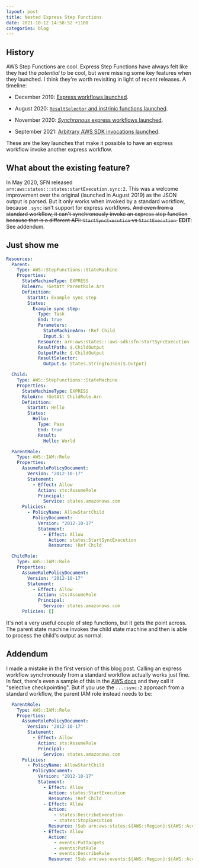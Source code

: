 ```yaml
---
layout: post
title: Nested Express Step Functions
date: 2021-10-12 14:58:52 +1100
categories: blog
---
```


## History

AWS Step Functions are cool. Express Step Functions have always felt like they
had the _potential_ to be cool, but were missing some key features when they
launched. I think they're worth revisiting in light of recent releases. A timeline:

* December 2019: [Express workflows launched][launch]. 

* August 2020: [`ResultSelector` and instrinic functions launched][resultselector].

* November 2020: [_Synchronous_ express workflows launched][synchronous].

* September 2021: [Arbitrary AWS SDK invocations launched][aws-sdk].

These are the key launches that make it possible to have an express workflow
invoke another express workflow.

## What about the existing feature?

In May 2020, SFN released `arn:aws:states:::states:startExecution.sync:2`. This
was a welcome improvement over the original (launched in August 2019) as the JSON
output is parsed. But it only works when invoked by a standard workflow, because
`.sync` isn't support for express workflows. ~~And even from a standard workflow,
it can't synchronously invoke an express step function because that is a different
API: `StartSyncExecution` vs `StartExecution`.~~ **EDIT**: See addendum.

## Just show me

```yaml
Resources:
  Parent:
    Type: AWS::StepFunctions::StateMachine
    Properties:
      StateMachineType: EXPRESS
      RoleArn: !GetAtt ParentRole.Arn
      Definition:
        StartAt: Example sync step
        States:
          Example sync step:
            Type: Task
            End: true
            Parameters:
              StateMachineArn: !Ref Child
              Input.$: $
            Resource: arn:aws:states:::aws-sdk:sfn:startSyncExecution
            ResultPath: $.ChildOutput
            OutputPath: $.ChildOutput
            ResultSelector:
              Output.$: States.StringToJson($.Output)

  Child:
    Type: AWS::StepFunctions::StateMachine
    Properties:
      StateMachineType: EXPRESS
      RoleArn: !GetAtt ChildRole.Arn
      Definition:
        StartAt: Hello
        States:
          Hello:
            Type: Pass
            End: true
            Result:
              Hello: World

  ParentRole:
    Type: AWS::IAM::Role
    Properties:
      AssumeRolePolicyDocument:
        Version: "2012-10-17"
        Statement:
          - Effect: Allow
            Action: sts:AssumeRole
            Principal:
              Service: states.amazonaws.com
      Policies:
        - PolicyName: AllowStartChild
          PolicyDocument:
            Version: "2012-10-17"
            Statement:
              - Effect: Allow
                Action: states:StartSyncExecution
                Resource: !Ref Child

  ChildRole:
    Type: AWS::IAM::Role
    Properties:
      AssumeRolePolicyDocument:
        Version: "2012-10-17"
        Statement:
          - Effect: Allow
            Action: sts:AssumeRole
            Principal:
              Service: states.amazonaws.com
      Policies: []
```

It's not a very useful couple of step functions, but it gets the point across.
The parent state machine invokes the child state machine and then is able to
process the child's output as normal.

## Addendum

I made a mistake in the first version of this blog post. Calling an express 
workflow synchronously from a standard workflow actually works just fine. In
fact, there's even a sample of this in the [AWS docs][selective-checkpointing]
and they call it "selective checkpointing". But if you use the `...:sync:2`
approach from a standard workflow, the parent IAM role instead needs to be:

```yaml
  ParentRole:
    Type: AWS::IAM::Role
    Properties:
      AssumeRolePolicyDocument:
        Version: "2012-10-17"
        Statement:
          - Effect: Allow
            Action: sts:AssumeRole
            Principal:
              Service: states.amazonaws.com
      Policies:
        - PolicyName: AllowStartChild
          PolicyDocument:
            Version: "2012-10-17"
            Statement:
              - Effect: Allow
                Action: states:StartExecution
                Resource: !Ref Child
              - Effect: Allow
                Action:
                  - states:DescribeExecution
                  - states:StopExecution
                Resource: !Sub arn:aws:states:${AWS::Region}:${AWS::AccountId}:execution:${Child.Name}
              - Effect: Allow
                Action:
                  - events:PutTargets
                  - events:PutRule
                  - events:DescribeRule
                Resource: !Sub arn:aws:events:${AWS::Region}:${AWS::AccountId}:rule/StepFunctionsGetEventsForStepFunctionsExecutionRule
```

[launch]: https://aws.amazon.com/blogs/compute/new-express-workflows-for-aws-step-functions/
[resultselector]: https://aws.amazon.com/blogs/aws/aws-step-functions-adds-updates-to-choice-state-global-access-to-context-object-dynamic-timeouts-result-selection-and-intrinsic-functions-to-amazon-states-languages/
[synchronous]: https://aws.amazon.com/blogs/compute/new-synchronous-express-workflows-for-aws-step-functions/
[aws-sdk]: https://aws.amazon.com/blogs/aws/now-aws-step-functions-supports-200-aws-services-to-enable-easier-workflow-automation/
[selective-checkpointing]: https://docs.aws.amazon.com/step-functions/latest/dg/sample-project-express-selective-checkpointing.html
